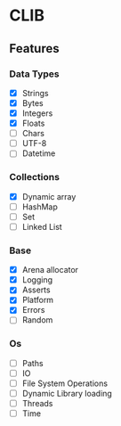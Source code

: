 # CLIB

## Features
### Data Types
- [x] Strings 
- [x] Bytes
- [x] Integers
- [x] Floats
- [ ] Chars
- [ ] UTF-8
- [ ] Datetime

### Collections
- [x] Dynamic array
- [ ] HashMap
- [ ] Set
- [ ] Linked List

### Base
- [x] Arena allocator
- [x] Logging
- [x] Asserts
- [x] Platform
- [x] Errors
- [ ] Random 

### Os
- [ ] Paths
- [ ] IO 
- [ ] File System Operations
- [ ] Dynamic Library loading
- [ ] Threads 
- [ ] Time
